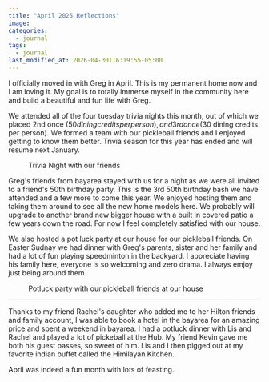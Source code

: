 ```yaml
---
title: "April 2025 Reflections"
image: 
categories:
  - journal
tags:
  - journal
last_modified_at: 2026-04-30T16:19:55-05:00
---
```



I officially moved in with Greg in April. This is my permanent home now and I am loving it. My goal is to totally immerse myself in the community here and build a beautiful and fun life with Greg.

We attended all of the four tuesday trivia nights this month, out of which we placed 2nd once ($50 dining credits per person), and 3rd once ($30 dining credits per person). We formed a team with our pickleball friends and I enjoyed getting to know them better. Trivia season for this year has ended and will resume next January.

<figure>
  <a href="#"><img src="{{ '/images/2025-04-trivia.jpg' | absolute_url }}" alt=""></a>
  <figcaption>Trivia Night with our friends</figcaption>
</figure> 


Greg's friends from bayarea stayed with us for a night as we were all invited to a friend's 50th birthday party. This is the 3rd 50th birthday bash we have attended and a few more to come this year. We enjoyed hosting them and taking them around to see all the new home models here. We probably will upgrade to another brand new bigger house with a built in covered patio a few years down the road. For now I feel completely satisfied with our house.

We also hosted a pot luck party at our house for our pickleball friends. On Easter Sudnay we had dinner with Greg's parents, sister and her family and had a lot of fun playing speedminton in the backyard. I appreciate having his family here, everyone is so welcoming and zero drama. I always emjoy just being around them.

<figure class>
  <a href="#"><img src="{{ '/images/2025-04-potluck-party.jpg' | absolute_url }}" alt=""></a>
  <figcaption>Potluck party with our pickleball friends at our house</figcaption>
</figure> 

<hr>

Thanks to my friend Rachel's daughter who added me to her Hilton friends and family account, I was able to book a hotel in the bayarea for an amazing price and spent a weekend in bayarea. I had a potluck dinner with Lis and Rachel and played a lot of pickeball at the Hub. My friend Kevin gave me both his guest passes, so sweet of him. Lis and I then pigged out at my favorite indian buffet called the Himilayan Kitchen.

April was indeed a fun month with lots of feasting.

